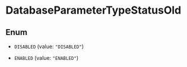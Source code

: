 

# DatabaseParameterTypeStatusOld

## Enum


* `DISABLED` (value: `"DISABLED"`)

* `ENABLED` (value: `"ENABLED"`)



